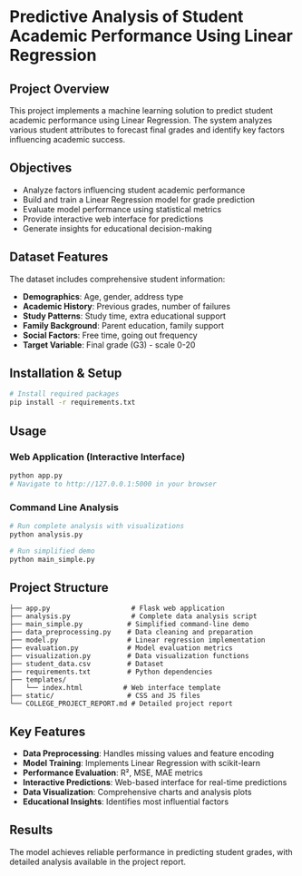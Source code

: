 # Predictive Analysis of Student Academic Performance Using Linear Regression

## Project Overview
This project implements a machine learning solution to predict student academic performance using Linear Regression. The system analyzes various student attributes to forecast final grades and identify key factors influencing academic success.

## Objectives
- Analyze factors influencing student academic performance
- Build and train a Linear Regression model for grade prediction
- Evaluate model performance using statistical metrics
- Provide interactive web interface for predictions
- Generate insights for educational decision-making

## Dataset Features
The dataset includes comprehensive student information:
- **Demographics**: Age, gender, address type
- **Academic History**: Previous grades, number of failures
- **Study Patterns**: Study time, extra educational support
- **Family Background**: Parent education, family support
- **Social Factors**: Free time, going out frequency
- **Target Variable**: Final grade (G3) - scale 0-20

## Installation & Setup
```bash
# Install required packages
pip install -r requirements.txt
```

## Usage

### Web Application (Interactive Interface)
```bash
python app.py
# Navigate to http://127.0.0.1:5000 in your browser
```

### Command Line Analysis
```bash
# Run complete analysis with visualizations
python analysis.py

# Run simplified demo
python main_simple.py
```

## Project Structure
```
├── app.py                    # Flask web application
├── analysis.py               # Complete data analysis script
├── main_simple.py           # Simplified command-line demo
├── data_preprocessing.py    # Data cleaning and preparation
├── model.py                 # Linear regression implementation
├── evaluation.py            # Model evaluation metrics
├── visualization.py         # Data visualization functions
├── student_data.csv         # Dataset
├── requirements.txt         # Python dependencies
├── templates/
│   └── index.html          # Web interface template
├── static/                  # CSS and JS files
└── COLLEGE_PROJECT_REPORT.md # Detailed project report
```

## Key Features
- **Data Preprocessing**: Handles missing values and feature encoding
- **Model Training**: Implements Linear Regression with scikit-learn
- **Performance Evaluation**: R², MSE, MAE metrics
- **Interactive Predictions**: Web-based interface for real-time predictions
- **Data Visualization**: Comprehensive charts and analysis plots
- **Educational Insights**: Identifies most influential factors

## Results
The model achieves reliable performance in predicting student grades, with detailed analysis available in the project report.
